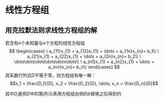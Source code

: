 # 线性方程组

## 用克拉默法则求线性方程组的解
若含有$n$个未知量与$n$个方程的线性方程组
$$
\begin{cases}
 \ a_{11}x_{1} + a_{12}x_{1} + \dots + a_{1n}x_{n}= b_1\\
 \ a_{21}x_{1} + a_{22}x_{1} + \dots + a_{2n}x_{n}= b_2\\
 \ \dots\dots\dots\dots\dots\dots\\
 \ a_{n1}x_{1} + a_{n2}x_{1} + \dots + a_{nn}x_{n}= b_n\\
\end{cases}
$$
其系数行列式$D$不等于零，则方程组有唯一解：
$$x_1 = \frac{D_1}{D}, x_2 = \frac{D_2}{D}, \dots, x_n = \frac{D_n}{D}$$

其中$D_i$是把$D$中的第$j$列元素用方程组右侧的$b$替换之后得到的

